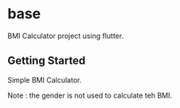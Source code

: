 # base

BMI Calculator project using flutter.

## Getting Started

Simple BMI Calculator.

Note : the gender is not used to calculate teh BMI.
